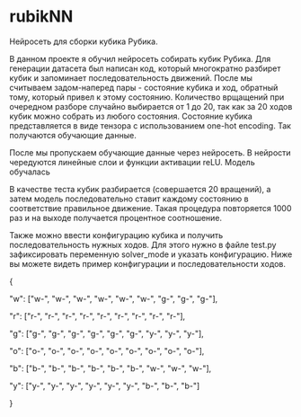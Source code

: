 # rubikNN
Нейросеть для сборки кубика Рубика.

В данном проекте я обучил нейросеть собирать кубик Рубика. Для генерации датасета был написан код, который многократно разбирет кубик и запоминает последовательность движений.
После мы считываем задом-наперед пары - состояние кубика и ход, обратный тому, который привел к этому состоянию. Количество врщащений при очередном разборе случайно выбирается от 1 до 20, так как за 20 ходов кубик можно собрать из любого состояния. Состояние кубика представляется в виде тензора с использованием one-hot encoding. Так получаются обучающие данные.

После мы пропускаем обучающие данные через нейросеть. В нейрости чередуются линейные слои и функции активации reLU. Модель обучалась 

В качестве теста кубик разбирается (совершается 20 вращений), а затем модель последовательно ставит каждому состоянию в соответствие правильное движение. Такая процедура повторяется 1000 раз и на выходе получается процентное соотношение. 

Также можно ввести конфигурацию кубика и получить последовательность нужных ходов. Для этого нужно в файле test.py зафиксировать переменную solver_mode и указать конфигурацию.
Ниже вы можете видеть пример конфигурации и последовательности ходов.

{

"w": ["w-", "w-", "w-", "w-", "w-", "w-", "g-", "g-", "g-"],

"r": ["r-", "r-", "r-", "r-", "r-", "r-", "r-", "r-", "r-"],

"g": ["g-", "g-", "g-", "g-", "g-", "g-", "y-", "y-", "y-"],

"o": ["o-", "o-", "o-", "o-", "o-", "o-", "o-", "o-", "o-"],

"b": ["b-", "b-", "b-", "b-", "b-", "b-", "w-", "w-", "w-"],

"y": ["y-", "y-", "y-", "y-", "y-", "y-", "b-", "b-", "b-"]

}








